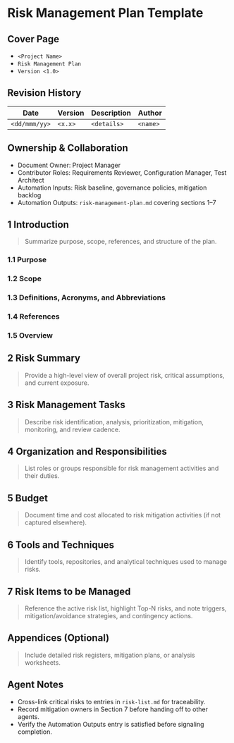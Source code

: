 # Risk Management Plan Template

## Cover Page
- `<Project Name>`
- `Risk Management Plan`
- `Version <1.0>`

## Revision History
| Date | Version | Description | Author |
| --- | --- | --- | --- |
| `<dd/mmm/yy>` | `<x.x>` | `<details>` | `<name>` |

## Ownership & Collaboration
- Document Owner: Project Manager
- Contributor Roles: Requirements Reviewer, Configuration Manager, Test Architect
- Automation Inputs: Risk baseline, governance policies, mitigation backlog
- Automation Outputs: `risk-management-plan.md` covering sections 1–7

## 1 Introduction
> Summarize purpose, scope, references, and structure of the plan.

### 1.1 Purpose
### 1.2 Scope
### 1.3 Definitions, Acronyms, and Abbreviations
### 1.4 References
### 1.5 Overview

## 2 Risk Summary
> Provide a high-level view of overall project risk, critical assumptions, and current exposure.

## 3 Risk Management Tasks
> Describe risk identification, analysis, prioritization, mitigation, monitoring, and review cadence.

## 4 Organization and Responsibilities
> List roles or groups responsible for risk management activities and their duties.

## 5 Budget
> Document time and cost allocated to risk mitigation activities (if not captured elsewhere).

## 6 Tools and Techniques
> Identify tools, repositories, and analytical techniques used to manage risks.

## 7 Risk Items to be Managed
> Reference the active risk list, highlight Top-N risks, and note triggers, mitigation/avoidance strategies, and contingency actions.

## Appendices (Optional)
> Include detailed risk registers, mitigation plans, or analysis worksheets.

## Agent Notes
- Cross-link critical risks to entries in `risk-list.md` for traceability.
- Record mitigation owners in Section 7 before handing off to other agents.
- Verify the Automation Outputs entry is satisfied before signaling completion.
